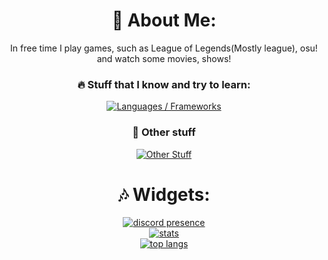 <div align="center">
  <h1> 💫 About Me: </h1>
  <p> In free time I play games, such as League of Legends(Mostly league), osu! and watch some movies, shows!<br></p>
  <h3>🔥 Stuff that I know and try to learn:</h3>
  <a href="https://skillicons.dev">
    <img alt="Languages / Frameworks" src="https://skillicons.dev/icons?i=astro,css,html,js,md,py,cpp,java&perline=13">
  </a>
  <h3>💯 Other stuff</h3>
  <a href="https://skillicons.dev">
    <img alt="Other Stuff" src="https://skillicons.dev/icons?i=ae,ps,discord,git,github,regex,vscode,powershell,windows,pytorch&perline=13">
  </a>
</div>

<div align="center">
  <h1>🎶 Widgets:</h1>
  <a href="https://discord.com/users/614807913302851594">
    <img src="https://lanyard.cnrad.dev/api/614807913302851594?bg=45419B&amp&borderRadius=25px&animated=True&showDisplayName=true" alt="discord presence">
  </a>
</div>
<div align="center">
  <a href="https://www.youtube.com/watch?v=dQw4w9WgXcQ">
    <img src="https://github-readme-stats.vercel.app/api?username=vorlie&include_all_commits=true&&show_icons=true&line_height=20&title_color=C1BFFA&icon_color=C1BFFA&text_color=FFFFFF&bg_color=45419B&hide_border=true&border_radius=25&" alt="stats"/>
  </a>
</div>
<div align="center">
  <a href="https://www.youtube.com/watch?v=dQw4w9WgXcQ">
    <img src="https://github-readme-stats.vercel.app/api/top-langs?username=Ushie&show_icons=true&locale=en&layout=compact&bg_color=45419B&title_color=C1BFFA&hide_border=true&border_radius=25&text_color=FFFFFF" alt="top langs" />
  </a>
</div>
